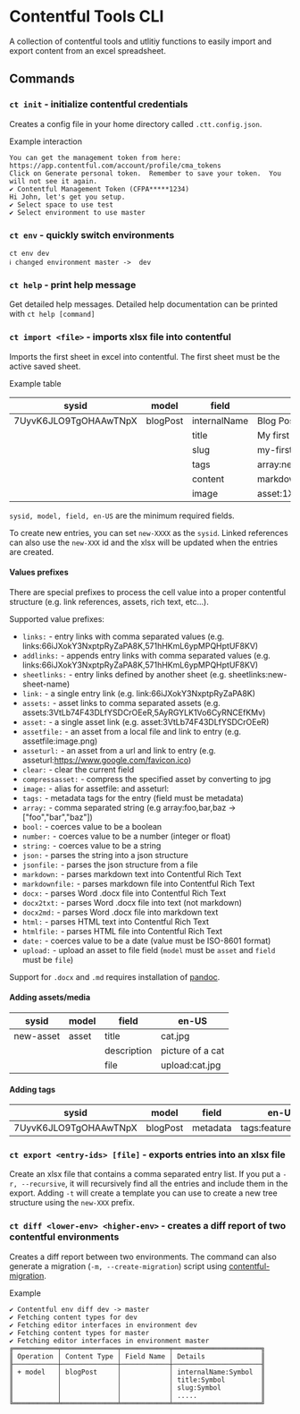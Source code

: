 # Contentful Tools CLI

A collection of contentful tools and utlitiy functions to easily import and export content from an excel spreadsheet.

## Commands

### `ct init` - initialize contentful credentials

Creates a config file in your home directory called `.ctt.config.json`.

Example interaction

```
You can get the management token from here: https://app.contentful.com/account/profile/cma_tokens
Click on Generate personal token.  Remember to save your token.  You will not see it again.
✔ Contentful Management Token (CFPA*****1234)
Hi John, let's get you setup.
✔ Select space to use test
✔ Select environment to use master
```

### `ct env` - quickly switch environments

```
ct env dev
ℹ changed environment master ->  dev
```

### `ct help` - print help message

Get detailed help messages. Detailed help documentation can be printed with `ct help [command]`

### `ct import <file>` - imports xlsx file into contentful

Imports the first sheet in excel into contentful. The first sheet must be the active saved sheet.

Example table

| sysid                 | model    | field        | en-US                        |
| --------------------- | -------- | ------------ | ---------------------------- |
| 7UyvK6JLO9TgOHAAwTNpX | blogPost | internalName | Blog Post #1                 |
|                       |          | title        | My first blog post           |
|                       |          | slug         | my-first-blog-post           |
|                       |          | tags         | array:new,featured           |
|                       |          | content      | markdownfile:blog-post-1.md  |
|                       |          | image        | asset:1XQrEdm2FAyHnaxmsNMG4N |

`sysid, model, field, en-US` are the minimum required fields.

To create new entries, you can set `new-XXXX` as the `sysid`. Linked references can also use the `new-XXX` id and the xlsx will be updated when the entries are created.

#### Values prefixes

There are special prefixes to process the cell value into a proper contentful structure (e.g. link references, assets, rich text, etc...).

Supported value prefixes:

- `links:` - entry links with comma separated values (e.g. links:66iJXokY3NxptpRyZaPA8K,571hHKmL6ypMPQHptUF8KV)
- `addlinks:` - appends entry links with comma separated values (e.g. links:66iJXokY3NxptpRyZaPA8K,571hHKmL6ypMPQHptUF8KV)
- `sheetlinks:` - entry links defined by another sheet (e.g. sheetlinks:new-sheet-name)
- `link:` - a single entry link (e.g. link:66iJXokY3NxptpRyZaPA8K)
- `assets:` - asset links to comma separated assets (e.g. assets:3VtLb74F43DLfYSDCrOEeR,5AyRGYLK1Vo6CyRNCEfKMv)
- `asset:` - a single asset link (e.g. asset:3VtLb74F43DLfYSDCrOEeR)
- `assetfile:` - an asset from a local file and link to entry (e.g. assetfile:image.png)
- `asseturl:` - an asset from a url and link to entry (e.g. asseturl:https://www.google.com/favicon.ico)
- `clear:` - clear the current field
- `compressasset:` - compress the specified asset by converting to jpg
- `image:` - alias for assetfile: and asseturl:
- `tags:` - metadata tags for the entry (field must be metadata)
- `array:` - comma separated string (e.g array:foo,bar,baz -> ["foo","bar","baz"])
- `bool:` - coerces value to be a boolean
- `number:` - coerces value to be a number (integer or float)
- `string:` - coerces value to be a string
- `json:` - parses the string into a json structure
- `jsonfile:` - parses the json structure from a file
- `markdown:` - parses markdown text into Contentful Rich Text
- `markdownfile:` - parses markdown file into Contentful Rich Text
- `docx:` - parses Word .docx file into Contentful Rich Text
- `docx2txt:` - parses Word .docx file into text (not markdown)
- `docx2md:` - parses Word .docx file into markdown text
- `html:` - parses HTML text into Contentful Rich Text
- `htmlfile:` - parses HTML file into Contentful Rich Text
- `date:` - coerces value to be a date (value must be ISO-8601 format)
- `upload:` - upload an asset to file field (`model` must be `asset` and `field` must be `file`)

Support for `.docx` and `.md` requires installation of [pandoc](https://pandoc.org/).

#### Adding assets/media

| sysid     | model | field       | en-US            |
| --------- | ----- | ----------- | ---------------- |
| new-asset | asset | title       | cat.jpg          |
|           |       | description | picture of a cat |
|           |       | file        | upload:cat.jpg   |

#### Adding tags

| sysid                 | model    | field    | en-US                |
| --------------------- | -------- | -------- | -------------------- |
| 7UyvK6JLO9TgOHAAwTNpX | blogPost | metadata | tags:featured,sticky |

### `ct export <entry-ids> [file]` - exports entries into an xlsx file

Create an xlsx file that contains a comma separated entry list. If you put a `-r, --recursive`, it will recursively find all the entries and include them in the export.
Adding `-t` will create a template you can use to create a new tree structure using the `new-XXX` prefix.

### `ct diff <lower-env> <higher-env>` - creates a diff report of two contentful environments

Creates a diff report between two environments. The command can also generate a migration (`-m, --create-migration`) script using [contentful-migration](https://github.com/contentful/contentful-migration).

Example

```
✔ Contentful env diff dev -> master
✔ Fetching content types for dev
✔ Fetching editor interfaces in environment dev
✔ Fetching content types for master
✔ Fetching editor interfaces in environment master
╔═══════════╤══════════════╤════════════╤══════════════════════╗
║ Operation │ Content Type │ Field Name │ Details              ║
╟───────────┼──────────────┼────────────┼──────────────────────╢
║ + model   │ blogPost     │            │ internalName:Symbol  ║
║           │              │            │ title:Symbol         ║
║           │              │            │ slug:Symbol          ║
║           │              │            │ .....                ║
╚═══════════╧══════════════╧════════════╧══════════════════════╝
```
